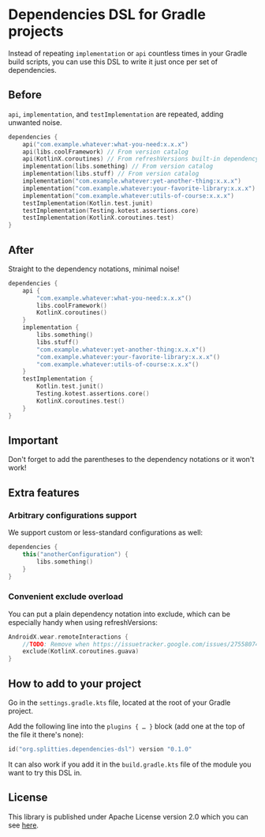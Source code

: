 # Dependencies DSL for Gradle projects

Instead of repeating `implementation` or `api` countless times in your Gradle build scripts,
you can use this DSL to write it just once per set of dependencies.

## Before

`api`, `implementation`, and `testImplementation` are repeated, adding unwanted noise.

```kotlin
dependencies {
    api("com.example.whatever:what-you-need:x.x.x")
    api(libs.coolFramework) // From version catalog
    api(KotlinX.coroutines) // From refreshVersions built-in dependency notations
    implementation(libs.something) // From version catalog
    implementation(libs.stuff) // From version catalog
    implementation("com.example.whatever:yet-another-thing:x.x.x")
    implementation("com.example.whatever:your-favorite-library:x.x.x")
    implementation("com.example.whatever:utils-of-course:x.x.x")
    testImplementation(Kotlin.test.junit)
    testImplementation(Testing.kotest.assertions.core)
    testImplementation(KotlinX.coroutines.test)
}
```

## After

Straight to the dependency notations, minimal noise!

```kotlin
dependencies {
    api {
        "com.example.whatever:what-you-need:x.x.x"()
        libs.coolFramework()
        KotlinX.coroutines()
    }
    implementation {
        libs.something()
        libs.stuff()
        "com.example.whatever:yet-another-thing:x.x.x"()
        "com.example.whatever:your-favorite-library:x.x.x"()
        "com.example.whatever:utils-of-course:x.x.x"()
    }
    testImplementation {
        Kotlin.test.junit()
        Testing.kotest.assertions.core()
        KotlinX.coroutines.test()
    }
}
```

## Important

Don't forget to add the parentheses to the dependency notations or it won't work!

## Extra features

### Arbitrary configurations support

We support custom or less-standard configurations as well:

```kotlin
dependencies {
    this("anotherConfiguration") {
        libs.something()
    }
}
```

### Convenient exclude overload

You can put a plain dependency notation into exclude, which can be especially handy when using refreshVersions:

```kotlin
AndroidX.wear.remoteInteractions {
    //TODO: Remove when https://issuetracker.google.com/issues/275580742 is fixed.
    exclude(KotlinX.coroutines.guava)
}
```

## How to add to your project

Go in the `settings.gradle.kts` file, located at the root of your Gradle project.

Add the following line into the `plugins { … }` block (add one at the top of the file it there's none):

```gradle.kts
id("org.splitties.dependencies-dsl") version "0.1.0"
```

It can also work if you add it in the `build.gradle.kts` file of the module you want to try this DSL in.

## License

This library is published under Apache License version 2.0 which you can see [here](LICENSE).
